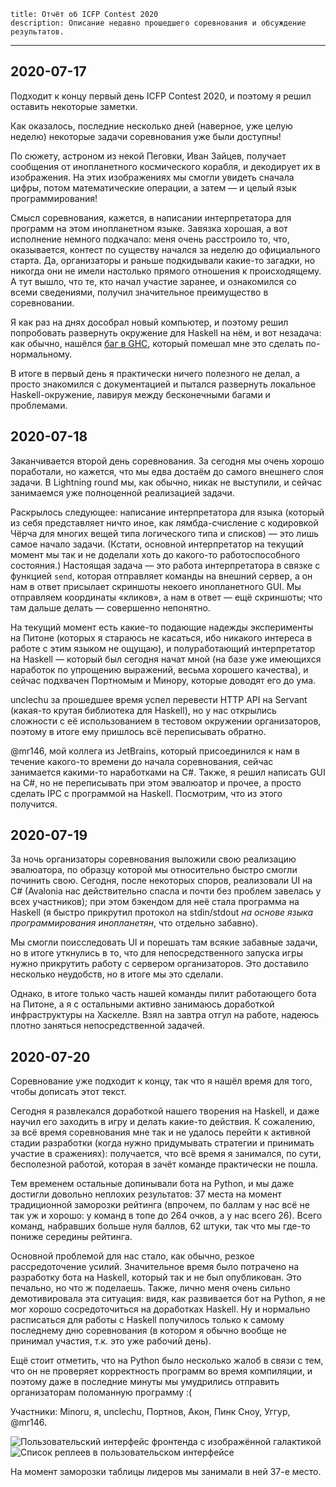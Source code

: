     title: Отчёт об ICFP Contest 2020
    description: Описание недавно прошедшего соревнования и обсуждение результатов.
---

## 2020-07-17

Подходит к концу первый день ICFP Contest 2020, и поэтому я решил оставить
некоторые заметки.

Как оказалось, последние несколько дней (наверное, уже целую неделю) некоторые
задачи соревнования уже были доступны!

По сюжету, астроном из некой Пеговки, Иван Зайцев, получает сообщения от
инопланетного космического корабля, и декодирует их в изображения. На этих
изображениях мы смогли увидеть сначала цифры, потом математические операции, а
затем — и целый язык программирования!

Смысл соревнования, кажется, в написании интерпретатора для программ на этом
инопланетном языке. Завязка хорошая, а вот исполнение немного подкачало: меня
очень расстроило то, что, оказывается, контест по существу начался за неделю до
официального старта. Да, организаторы и раньше подкидывали какие-то загадки, но
никогда они не имели настолько прямого отношения к происходящему. А тут вышло,
что те, кто начал участие заранее, и ознакомился со всеми сведениями, получил
значительное преимущество в соревновании.

Я как раз на днях дособрал новый компьютер, и поэтому решил попробовать
развернуть окружение для Haskell на нём, и вот незадача: как обычно, нашёлся
[баг в GHC](https://gitlab.haskell.org/ghc/ghc/-/issues/17926), который помешал
мне это сделать по-нормальному.

В итоге в первый день я практически ничего полезного не делал, а просто
знакомился с документацией и пытался развернуть локальное Haskell-окружение,
лавируя между бесконечными багами и проблемами.

## 2020-07-18

Заканчивается второй день соревнования. За сегодня мы очень хорошо поработали,
но кажется, что мы едва достаём до самого внешнего слоя задачи. В Lightning
round мы, как обычно, никак не выступили, и сейчас занимаемся уже полноценной
реализацией задачи.

Раскрылось следующее: написание интерпретатора для языка (который из себя
представляет ничто иное, как лямбда-счисление с кодировкой Чёрча для многих
вещей типа логического типа и списков) — это лишь самое начало задачи. (Кстати,
основной интерпретатор на текущий момент мы так и не доделали хоть до какого-то
работоспособного состояния.) Настоящая задача — это работа интерпретатора в
связке с функцией `send`, которая отправляет команды на внешний сервер, а он нам
в ответ присылает скриншоты некоего инопланетного GUI. Мы отправляем координаты
«кликов», а нам в ответ — ещё скриншоты; что там дальше делать — совершенно
непонятно.

На текущий момент есть какие-то подающие надежды эксперименты на Питоне (которых
я стараюсь не касаться, ибо никакого интереса в работе с этим языком не ощущаю),
и полуработающий интерпретатор на Haskell — который был сегодня начат мной (на
базе уже имеющихся наработок по упрощению выражений, весьма хорошего качества),
и сейчас подхвачен Портномым и Минору, которые доводят его до ума.

unclechu за прошедшее время успел перевести HTTP API на Servant (какая-то крутая
библиотека для Haskell), но у нас открылись сложности с её использованием в
тестовом окружении организаторов, поэтому в итоге ему пришлось всё переписывать
обратно.

@mr146, мой коллега из JetBrains, который присоединился к нам в течение
какого-то времени до начала соревнования, сейчас занимается какими-то
наработками на C#. Также, я решил написать GUI на C#, но не переписывать при
этом эвалюатор и прочее, а просто сделать IPC с программой на Haskell.
Посмотрим, что из этого получится.

## 2020-07-19

За ночь организаторы соревнования выложили свою реализацию эвалюатора, по
образцу которой мы относительно быстро смогли починить свою. Сегодня, после
некоторых споров, реализовали UI на C# (Avalonia нас действительно спасла и
почти без проблем завелась у всех участников); при этом бэкендом для неё стала
программа на Haskell (я быстро прикрутил протокол на stdin/stdout _на основе
языка программирования инопланетян_, что отдельно забавно).

Мы смогли поисследовать UI и порешать там всякие забавные задачи, но в итоге
уткнулись в то, что для непосредственного запуска игры нужно прикрутить работу с
сервером организаторов. Это доставило несколько неудобств, но в итоге мы это
сделали.

Однако, в итоге только часть нашей команды пилит работающего бота на Питоне, а я
с остальными активно занимаюсь доработкой инфраструктуры на Хаскелле. Взял на
завтра отгул на работе, надеюсь плотно заняться непосредственной задачей.

## 2020-07-20

Соревнование уже подходит к концу, так что я нашёл время для того, чтобы
дописать этот текст.

Сегодня я развлекался доработкой нашего творения на Haskell, и даже научил его
заходить в игру и делать какие-то действия. К сожалению, за всё время
соревнования мне так и не удалось перейти к активной стадии разработки (когда
нужно придумывать стратегии и принимать участие в сражениях): получается, что
всё время я занимался, по сути, бесполезной работой, которая в зачёт команде
практически не пошла.

Тем временем остальные допинывали бота на Python, и мы даже достигли довольно
неплохих результатов: 37 места на момент традиционной заморозки рейтинга
(впрочем, по баллам у нас всё не так уж и хорошо: у команд в топе до 264 очков,
а у нас всего 26). Всего команд, набравших больше нуля баллов, 62 штуки, так что
мы где-то пониже середины рейтинга.

Основной проблемой для нас стало, как обычно, резкое рассредоточение усилий.
Значительное время было потрачено на разработку бота на Haskell, который так и
не был опубликован. Это печально, но что ж поделаешь. Также, лично меня очень
сильно демотивировала эта ситуация: видя, как развивается бот на Python, я не
мог хорошо сосредоточиться на доработках Haskell. Ну и нормально расписаться для
работы с Haskell получилось только к самому последнему дню соревнования (в
котором я обычно вообще не принимал участия, т.к. это уже рабочий день).

Ещё стоит отметить, что на Python было несколько жалоб в связи с тем, что он не
проверяет корректность программ во время компиляции, и поэтому даже в последние
минуты мы умудрились отправить организаторам поломанную программу :(

Участники: Minoru, я, unclechu, Портнов, Акон, Пинк Сноу, Уггур, @mr146.

![Пользовательский интерфейс фронтенда с изображённой галактикой][images.galaxy]
![Список реплеев в пользовательском интерфейсе][images.replays]

На момент заморозки таблицы лидеров мы занимали в ней 37-е место.

[images.galaxy]: ../images/2020-07-20.galaxy.png
[images.replays]: ../images/2020-07-20.replays.png
